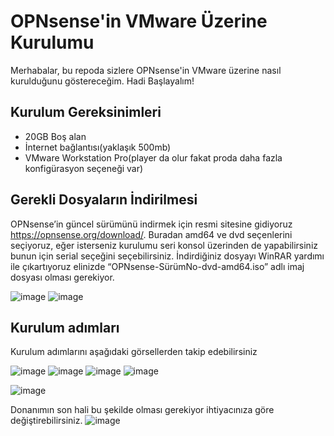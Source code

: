 # OPNsense'in VMware Üzerine Kurulumu

Merhabalar, bu repoda sizlere OPNsense'in VMware üzerine nasıl kurulduğunu göstereceğim. Hadi Başlayalım!
<br>

## Kurulum Gereksinimleri
- 20GB Boş alan
- İnternet bağlantısı(yaklaşık 500mb)
- VMware Workstation Pro(player da olur fakat proda daha fazla konfigürasyon seçeneği var)


## Gerekli Dosyaların İndirilmesi
OPNsense’in güncel sürümünü indirmek için resmi sitesine gidiyoruz https://opnsense.org/download/. Buradan amd64 ve dvd seçenlerini seçiyoruz, eğer isterseniz kurulumu seri konsol üzerinden de yapabilirsiniz bunun için serial seçeğini seçebilirsiniz. İndirdiğiniz dosyayı WinRAR yardımı ile çıkartıyoruz elinizde “OPNsense-SürümNo-dvd-amd64.iso” adlı imaj dosyası olması gerekiyor.

![image](https://github.com/opnslm/OPNsense_on_VMware/assets/96252832/fed49027-c5d0-40c5-afe1-5aac433a0906)
![image](https://github.com/opnslm/OPNsense_on_VMware/assets/96252832/5fccdcbd-c6b5-44a7-8281-9e062e9f6ace)

## Kurulum adımları
Kurulum adımlarını aşağıdaki görsellerden takip edebilirsiniz

![image](https://github.com/opnslm/OPNsense_on_VMware/assets/96252832/164790a2-4665-4155-8afa-b3f055e90168)
![image](https://github.com/opnslm/OPNsense_on_VMware/assets/96252832/bd5a8a94-3757-4ef2-9add-5fd294935c0f)
![image](https://github.com/opnslm/OPNsense_on_VMware/assets/96252832/f3ecbbb8-a6b2-43b2-b68b-4d51c9912b08)
![image](https://github.com/opnslm/OPNsense_on_VMware/assets/96252832/3018eda3-9441-4e3a-95a3-34e3de688f8c)

![image](https://github.com/opnslm/OPNsense_on_VMware/assets/96252832/efdbcb82-7e14-4113-9847-d1f182e5a757)

Donanımın son hali bu şekilde olması gerekiyor ihtiyacınıza göre değiştirebilirsiniz.
![image](https://github.com/opnslm/OPNsense_on_VMware/assets/96252832/c74c2c6c-7c5a-4c2c-9da8-3249783f96b7)








